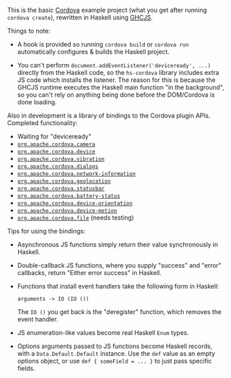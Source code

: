 This is the basic [Cordova] example project (what you get after running `cordova create`),
rewritten in Haskell using [GHCJS].

  [Cordova]: http://cordova.apache.org/
  [GHCJS]: https://github.com/ghcjs/ghcjs

Things to note:

  * A hook is provided so running `cordova build` or `cordova run` automatically configures & builds the Haskell project.

  * You can't perform `document.addEventListener('deviceready', ...)` directly from the Haskell code,
    so the `hs-cordova` library includes extra JS code which installs the listener.
    The reason for this is because the GHCJS runtime executes the Haskell main function "in the background",
    so you can't rely on anything being done before the DOM/Cordova is done loading.

Also in development is a library of bindings to the Cordova plugin APIs.
Completed functionality:

  * Waiting for "deviceready"
  * [`org.apache.cordova.camera`](http://plugins.cordova.io/#/package/org.apache.cordova.camera)
  * [`org.apache.cordova.device`](http://plugins.cordova.io/#/package/org.apache.cordova.device)
  * [`org.apache.cordova.vibration`](http://plugins.cordova.io/#/package/org.apache.cordova.vibration)
  * [`org.apache.cordova.dialogs`](http://plugins.cordova.io/#/package/org.apache.cordova.dialogs)
  * [`org.apache.cordova.network-information`](http://plugins.cordova.io/#/package/org.apache.cordova.network-information)
  * [`org.apache.cordova.geolocation`](http://plugins.cordova.io/#/package/org.apache.cordova.geolocation)
  * [`org.apache.cordova.statusbar`](http://plugins.cordova.io/#/package/org.apache.cordova.statusbar)
  * [`org.apache.cordova.battery-status`](http://plugins.cordova.io/#/package/org.apache.cordova.battery-status)
  * [`org.apache.cordova.device-orientation`](http://plugins.cordova.io/#/package/org.apache.cordova.device-orientation)
  * [`org.apache.cordova.device-motion`](http://plugins.cordova.io/#/package/org.apache.cordova.device-motion)
  * [`org.apache.cordova.file`](http://plugins.cordova.io/#/package/org.apache.cordova.file) (needs testing)

Tips for using the bindings:

  * Asynchronous JS functions simply return their value synchronously in Haskell.

  * Double-callback JS functions, where you supply "success" and "error" callbacks,
    return "Either error success" in Haskell.

  * Functions that install event handlers take the following form in Haskell:

        arguments -> IO (IO ())

    The `IO ()` you get back is the "deregister" function,
    which removes the event handler.

  * JS enumeration-like values become real Haskell `Enum` types.

  * Options arguments passed to JS functions become Haskell records,
    with a `Data.Default.Default` instance.
    Use the `def` value as an empty options object,
    or use `def { someField = ... }` to just pass specific fields.
